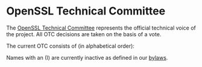 OpenSSL Technical Committee
===========================

The [OpenSSL Technical Committee](/policies/omc-bylaws.html#OTC) represents
the official technical voice of the project. All OTC decisions are taken on
the basis of a vote.

The current OTC consists of (in alphabetical order):

<!--#include virtual="otc.inc" -->

Names with an (I) are currently inactive as defined in our
[bylaws](/policies/omc-bylaws.html).
